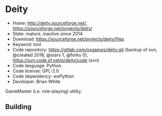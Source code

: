 # Deity

- Home: http://deity.sourceforge.net/, https://sourceforge.net/projects/deity/
- State: mature, inactive since 2014
- Download: https://sourceforge.net/projects/deity/files
- Keyword: tool
- Code repository: https://gitlab.com/osgames/deity.git (backup of svn, @created 2018, @stars 1, @forks 0), https://svn.code.sf.net/p/deity/code (svn)
- Code language: Python
- Code license: GPL-2.0
- Code dependency: wxPython
- Developer: Brian White

GameMaster (i.e. role-playing) utility.

## Building
